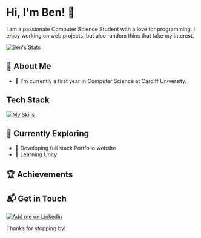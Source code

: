 # Hi, I'm Ben! 👋

I am a passionate Computer Science Student with a love for programming. I enjoy working on web projects, but also random thins that take my interest.

![Ben's Stats](https://github-readme-stats.vercel.app/api?username=benlea24&theme=vue-dark&show_icons=true&hide_border=true&count_private=true)

## 🚀 About Me

- 🔭 I'm currently a first year in Computer Science at Cardiff University.

## Tech Stack
[![My Skills](https://skillicons.dev/icons?i=js,html,css,flask,java,py)](https://skillicons.dev)

## 🌱 Currently Exploring

- 🚀 Developing full stack Portfolio website
- 🚀 Learning Unity

 ## 🏆 Achievements


## 📬 Get in Touch

[![Add me on Linkedin](https://skillicons.dev/icons?i=linkedin)](https://skillicons.dev)
  
Thanks for stopping by!
<!--

Here are some ideas to get you started:

- 🔭 I’m currently working on ...
- 🌱 I’m currently learning ...
- 👯 I’m looking to collaborate on ...
- 🤔 I’m looking for help with ...
- 💬 Ask me about ...
- 📫 How to reach me: ...
- 😄 Pronouns: ...
- ⚡ Fun fact: ...
-->
